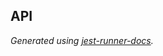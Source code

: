 <!-- docks-start -->
## API

_Generated using [jest-runner-docs](https://npmjs.com/package/jest-runner-docs)._

<!-- docks-end -->

